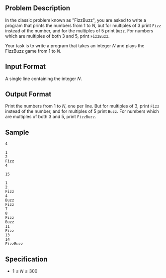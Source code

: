 ## Problem Description

In the classic problem known as "FizzBuzz", you are asked to write a program that prints the numbers from $1$ to $N$, but for multiples of $3$ print `Fizz` instead of the number, and for the multiples of $5$ print `Buzz`. For numbers which are multiples of both $3$ and $5$, print `FizzBuzz`.

Your task is to write a program that takes an integer $N$ and plays the FizzBuzz game from $1$ to $N$.

## Input Format

A single line containing the integer $N$.

## Output Format

Print the numbers from $1$ to $N$, one per line. But for multiples of $3$, print `Fizz` instead of the number, and for multiples of $5$ print `Buzz`. For numbers which are multiples of both $3$ and $5$, print `FizzBuzz`.

## Sample

```input1
4
```

```output1
1
2
Fizz
4
```

```input2
15
```

```output2
1
2
Fizz
4
Buzz
Fizz
7
8
Fizz
Buzz
11
Fizz
13
14
FizzBuzz
```

## Specification
- $1 \leq N \leq 300$
